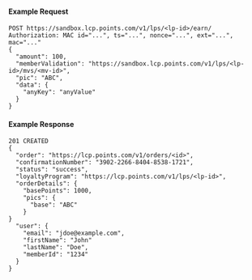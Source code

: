 #### Example Request

    POST https://sandbox.lcp.points.com/v1/lps/<lp-id>/earn/
    Authorization: MAC id="...", ts="...", nonce="...", ext="...", mac="..."
    {
      "amount": 100,
      "memberValidation": "https://sandbox.lcp.points.com/v1/lps/<lp-id>/mvs/<mv-id>",
      "pic": "ABC",
      "data": {
        "anyKey": "anyValue"
      }
    }

#### Example Response

    201 CREATED
    {
      "order": "https://lcp.points.com/v1/orders/<id>",
      "confirmationNumber": "3902-2266-8404-8538-1721",
      "status": "success",
      "loyaltyProgram": "https://lcp.points.com/v1/lps/<lp-id>",
      "orderDetails": {
        "basePoints": 1000,
        "pics": {
          "base": "ABC"
        }
    }
      "user": {
        "email": "jdoe@example.com",
        "firstName": "John"
        "lastName": "Doe",
	    "memberId": "1234"
      }
    }
